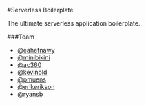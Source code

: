 #Serverless Boilerplate

The ultimate serverless application boilerplate.

###Team
* [@eahefnawy](https://github.com/eahefnawy)
* [@minibikini](https://github.com/minibikini)
* [@ac360](https://github.com/ac360)
* [@kevinold](https://github.com/kevinold)
* [@pmuens](https://github.com/pmuens)
* [@erikerikson](https://github.com/erikerikson)
* [@ryansb](https://github.com/ryansb)